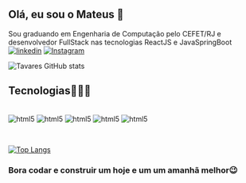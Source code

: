 ## Olá, eu sou o Mateus 👋

Sou graduando em Engenharia de Computação pelo CEFET/RJ e desenvolvedor FullStack nas tecnologias ReactJS e JavaSpringBoot
 [![linkedin](https://img.shields.io/badge/LinkedIn-0077B5?style=for-the-badge&logo=linkedin&logoColor=white
)](https://www.linkedin.com/in/mateus-tavares-a819811b0/)
[![Instagram](https://img.shields.io/badge/Instagram-E4405F?style=for-the-badge&logo=instagram&logoColor=white
)](#/)


![Tavares GitHub stats](https://github-readme-stats.vercel.app/api?username=tavaresmateus&show_icons=true&theme=dracula)

## Tecnologias👨🏾‍💻

<div style="display: inline-block"><br>
    <img align="center"  alt="html5" src="https://img.shields.io/badge/HTML5-E34F26?style=for-the-badge&logo=html5&logoColor=white">
    <img align="center"  alt="html5" src="https://img.shields.io/badge/CSS3-1572B6?style=for-the-badge&logo=css3&logoColor=white">
    <img align="center"  alt="html5" src="https://img.shields.io/badge/JavaScript-F7DF1E?style=for-the-badge&logo=javascript&logoColor=black">
    <img align="center"  alt="html5" src="https://img.shields.io/badge/Java-ED8B00?style=for-the-badge&logo=java&logoColor=white">
    <img align="center"  alt="html5" src="https://img.shields.io/badge/Python-3776AB?style=for-the-badge&logo=python&logoColor=white">
</div>

&nbsp;

[![Top Langs](https://github-readme-stats.vercel.app/api/top-langs/?username=tavaresmateus&layout=compact&theme=dracula)](https://github.com/anuraghazra/github-readme-stats)



### Bora codar e construir um hoje e um um amanhã melhor😉
